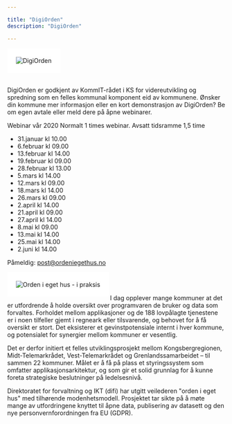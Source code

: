 ```yaml
---

title: "DigiOrden"
description: "DigiOrden"

---
```


<!--  la til HTML for å plassere bildet til venstre ![difi trappetrinnsmodell](/images/orden logo.png)  -->

<img src ="/images/logoDigiOrden.PNG" align="top" alt="DigiOrden" style="border:20px solid white"></img>

<br>
<div class="news-block">
DigiOrden er godkjent av KommIT-rådet i KS for videreutvikling og spredning som en felles kommunal komponent eid av kommunene.
Ønsker din kommune mer informasjon eller en kort demonstrasjon av DigiOrden? Be om egen avtale eller meld dere på åpne webinarer.

Webinar vår 2020
Normalt 1 times webinar. Avsatt tidsramme 1,5 time

* 31.januar kl 10.00
* 6.februar kl 09.00
* 13.februar kl 14.00
* 19.februar kl 09.00
* 28.februar kl 13.00
* 5.mars kl 14.00
* 12.mars kl 09.00
* 18.mars kl 14.00
* 26.mars kl 09.00
* 2.april kl 14.00
* 21.april kl 09.00
* 27.april kl 14.00
* 8.mai kl 09.00
* 13.mai kl 14.00
* 25.mai kl 14.00
* 2.juni kl 14.00


Påmeldig: <post@ordeniegethus.no>
</div>

<img src ="/images/rollup.png" align="left" alt="Orden i eget hus - i praksis" style="border:20px solid white"></img>
<br>
<br>
<br>
I dag opplever mange kommuner at det er utfordrende å holde oversikt over programvaren de bruker og data som forvaltes. 
Forholdet mellom applikasjoner og de 188 lovpålagte tjenestene er i noen tilfeller gjemt i regneark eller tilsvarende, og behovet for å få oversikt er stort. 
Det eksisterer et gevinstpotensiale internt i hver kommune, og potensialet for synergier mellom kommuner er vesentlig.

Det er derfor initiert et felles utviklingsprosjekt mellom Kongsbergregionen, Midt-Telemarkrådet, Vest-Telemarkrådet og Grenlandssamarbeidet – til sammen 22 kommuner.
Målet er å få på plass et styringssystem som omfatter applikasjonsarkitektur, og som gir et solid grunnlag for å kunne foreta strategiske beslutninger på ledelsesnivå.

Direktoratet for forvaltning og IKT (difi) har utgitt veilederen "orden i eget hus" med tilhørende modenhetsmodell.
Prosjektet  tar sikte på å møte mange av utfordringene knyttet til åpne data, publisering av datasett og den nye personvernforordningen fra EU (GDPR).

<br>
<br>
<br>
<br>
<br>

